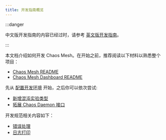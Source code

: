 ```yaml
---
title: 开发指南概览
---
```


:::danger

中文版开发指南的内容已经过时，请参考 [英文版开发指南](https://chaos-mesh.org/docs/developer-guide-overview)。

:::

本文档介绍如何开发 Chaos Mesh。在开始之前，推荐阅读以下材料以熟悉整个项目：

- [Chaos Mesh README](https://github.com/chaos-mesh/chaos-mesh/blob/master/README.md)
- [Chaos Mesh Dashboard README](https://github.com/chaos-mesh/chaos-mesh/blob/master/ui/README.md)

先从 [配置开发环境](configure-development-environment.md) 开始，之后你可以依次尝试:

- [新增混沌实验类型](add-new-chaos-experiment-type.md)
- [拓展 Chaos Daemon 接口](extend-chaos-daemon-interface.md)

开发规范相关内容如下：

- [错误处理](https://github.com/chaos-mesh/rfcs/blob/main/text/2021-09-27-refine-error-handling.md)
- [日志打印](https://github.com/chaos-mesh/rfcs/blob/main/text/2021-12-09-logging.md)
